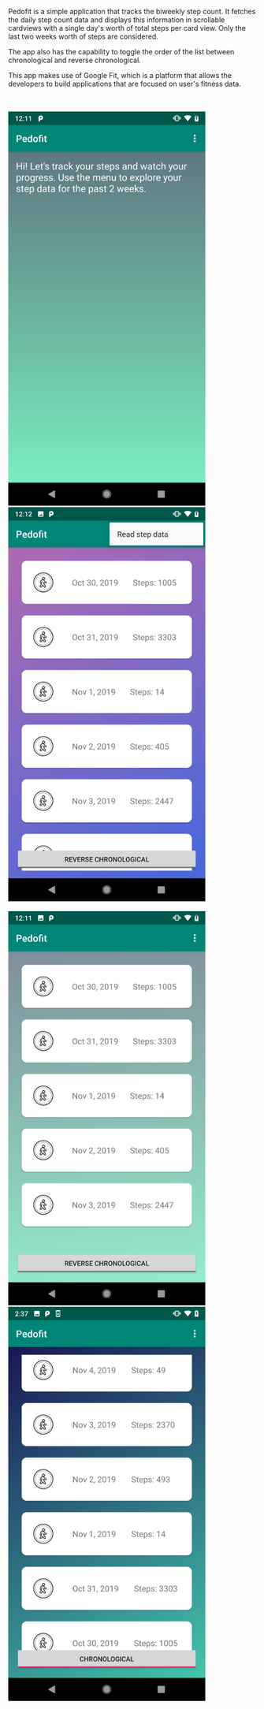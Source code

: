 Pedofit is a simple application that tracks the biweekly step count. It fetches the daily step count data and displays this information in scrollable cardviews with a single day's worth of total steps per card view. Only the last two weeks worth of steps are considered.

The app also has the capability to toggle the order of the list between chronological and reverse chronological.

This app makes use of Google Fit, which is a platform that allows the developers to build applications that are focused on user's fitness data.

<br><br>
<a href="url"><img src="https://github.com/sbajaj7/Pedofit/blob/master/Startup%20Screen.png" height="800" width="400" ></a>
<a href="url"><img src="https://github.com/sbajaj7/Pedofit/blob/master/ReadSteps.png" height="800" width="400" ></a>
<br><br>
<a href="url"><img src="https://github.com/sbajaj7/Pedofit/blob/master/Chronological.png" height="800" width="400" ></a>
<a href="url"><img src="https://github.com/sbajaj7/Pedofit/blob/master/Reverse%20Chronological.png" height="800" width="400" ></a>

